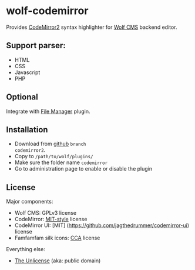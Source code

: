 # wolf-codemirror

Provides [CodeMirror2](http://codemirror.net/2/) syntax highlighter for [Wolf CMS](http://www.wolfcms.org) backend editor.

## Support parser:
* HTML
* CSS
* Javascript
* PHP

## Optional

Integrate with [File Manager](http://www.wolfcms.org/repository/8) plugin.

## Installation

* Download from [github](https://github.com/devi/wolf-codemirror) <code>branch codemirror2</code>.
* Copy to <code>/path/to/wolf/plugins/</code>
* Make sure the folder name <code>codemirror</code>
* Go to administration page to enable or disable the plugin
	
## License

Major components:

* Wolf CMS: GPLv3 license
* CodeMirror: [MIT-style](http://http://codemirror.net/LICENSE) license
* CodeMirror UI: [MIT] (https://github.com/jagthedrummer/codemirror-ui) license
* Famfamfam silk icons: [CCA](http://famfamfam.com/lab/icons/silk/) license

Everything else:

* [The Unlicense](http://unlicense.org) (aka: public domain)


